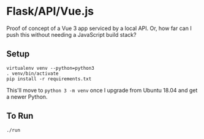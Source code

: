 # Flask/API/Vue.js

Proof of concept of a Vue 3 app serviced by a local API.
Or, how far can I push this without needing a JavaScript build stack?

## Setup

    virtualenv venv --python=python3
    . venv/bin/activate
    pip install -r requirements.txt

This'll move to `python 3 -m venv` once I upgrade from Ubuntu 18.04 and get a newer Python.

## To Run

    ./run
